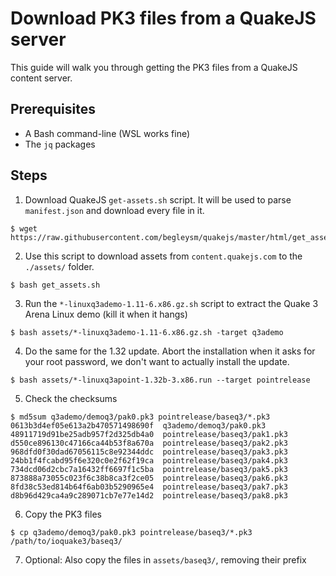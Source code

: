 # Download PK3 files from a QuakeJS server

This guide will walk you through getting the PK3 files from a QuakeJS content server.

## Prerequisites

- A Bash command-line (WSL works fine)
- The `jq` packages

## Steps

1. Download QuakeJS `get-assets.sh` script. It will be used to parse `manifest.json` and download every file in it.

```shell
$ wget https://raw.githubusercontent.com/begleysm/quakejs/master/html/get_assets.sh
```

2. Use this script to download assets from `content.quakejs.com` to the `./assets/` folder.

```shell
$ bash get_assets.sh
```

3. Run the `*-linuxq3ademo-1.11-6.x86.gz.sh` script to extract the Quake 3 Arena Linux demo (kill it when it hangs)

```shell
$ bash assets/*-linuxq3ademo-1.11-6.x86.gz.sh -target q3ademo
```

4. Do the same for the 1.32 update. Abort the installation when it asks for your root password, we don't want to actually install the update.

```shell
$ bash assets/*-linuxq3apoint-1.32b-3.x86.run --target pointrelease
```

5. Check the checksums

```shell
$ md5sum q3ademo/demoq3/pak0.pk3 pointrelease/baseq3/*.pk3
0613b3d4ef05e613a2b470571498690f  q3ademo/demoq3/pak0.pk3
48911719d91be25adb957f2d325db4a0  pointrelease/baseq3/pak1.pk3
d550ce896130c47166ca44b53f8a670a  pointrelease/baseq3/pak2.pk3
968dfd0f30dad67056115c8e92344ddc  pointrelease/baseq3/pak3.pk3
24bb1f4fcabd95f6e320c0e2f62f19ca  pointrelease/baseq3/pak4.pk3
734dcd06d2cbc7a16432ff6697f1c5ba  pointrelease/baseq3/pak5.pk3
873888a73055c023f6c38b8ca3f2ce05  pointrelease/baseq3/pak6.pk3
8fd38c53ed814b64f6ab03b5290965e4  pointrelease/baseq3/pak7.pk3
d8b96d429ca4a9c289071cb7e77e14d2  pointrelease/baseq3/pak8.pk3
```

6. Copy the PK3 files

```shell
$ cp q3ademo/demoq3/pak0.pk3 pointrelease/baseq3/*.pk3 /path/to/ioquake3/baseq3/
```

7. Optional: Also copy the files in `assets/baseq3/`, removing their prefix